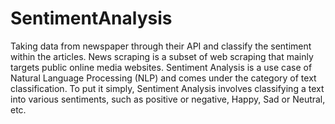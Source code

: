 # SentimentAnalysis
Taking data from newspaper through their API and classify the sentiment within the articles.
News scraping is a subset of web scraping that mainly targets public online media websites.
Sentiment Analysis is a use case of Natural Language Processing (NLP) and comes under the category of text classification.
To put it simply, Sentiment Analysis involves classifying a text into various sentiments, such as positive or negative, Happy, Sad or Neutral, etc.
